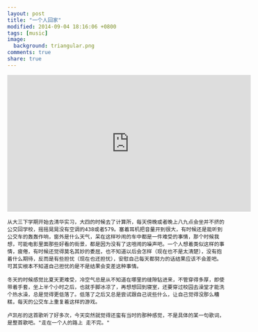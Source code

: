 ```yaml
---
layout: post
title: "一个人回家"
modified: 2014-09-04 18:16:06 +0800
tags: [music]
image:
  background: triangular.png 
comments: true 
share: true
---
```


<iframe width="560" height="315" src="https://www.youtube.com/embed/CF-tKwVl-LM" frameborder="0"> </iframe>

	从大三下学期开始去清华实习，大四的时候去了计算所，每天傍晚或者晚上八九点会坐并不挤的公交回学校，摇摇晃晃没有空调的438或者579。塞着耳机把音量开到很大，有时候还是能听到公交车的轰轰作响，窗外是什么天气，呆在这样吵闹的车中都是一件难受的事情，那个时候我想，可能电影里面那些好看的街景，都是因为没有了这喧闹的噪声吧。一个人想着类似这样的事情，疲倦，有时候还觉得莫名其妙的委屈，也不知道以后会怎样（现在也不是太清楚），没有抱着什么期待，反而是有些担忧（现在也还担忧），安慰自己每天都努力的话结果应该不会差吧。可其实根本不知道自己担忧的是不是结果会变差这种事情。

	冬天的时候感觉比夏天更难受，冷空气总是从不知道在哪里的缝隙钻进来，不管穿得多厚，即使带着手套，坐上半个小时之后，也就手脚冰凉了，再想想回到寝室，还要穿过校园去澡堂才能洗个热水澡，总是觉得更低落了。低落了之后又总是尝试跟自己说些什么，让自己觉得没那么糟糕，每天的公交车上重复着这样的游戏。

	卢凯彤的这首歌听了好多次，今天突然就觉得还蛮有当时的那种感觉，不是具体的某一句歌词，是整首歌吧。"走在一个人的路上 走不完。"
